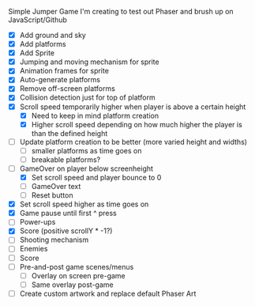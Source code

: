 Simple Jumper Game I'm creating to test out Phaser and brush up on JavaScript/Github

- [x] Add ground and sky
- [x] Add platforms
- [x] Add Sprite
- [x] Jumping and moving mechanism for sprite
- [x] Animation frames for sprite
- [x] Auto-generate platforms
- [x] Remove off-screen platforms
- [x] Collision detection just for top of platform
- [x] Scroll speed temporarily higher when player is above a certain height
    - [x] Need to keep in mind platform creation
    - [x] Higher scroll speed depending on how much higher the player is than the defined height
- [ ] Update platform creation to be better (more varied height and widths)
    - [ ] smaller platforms as time goes on
    - [ ] breakable platforms?
- [ ] GameOver on player below screenheight
    - [x] Set scroll speed and player bounce to 0
    - [ ] GameOver text
    - [ ] Reset button
- [x] Set scroll speed higher as time goes on
- [x] Game pause until first ^ press
- [ ] Power-ups
- [x] Score (positive scrollY * -1?) 
- [ ] Shooting mechanism
- [ ] Enemies
- [ ] Score
- [ ] Pre-and-post game scenes/menus
    - [ ] Overlay on screen pre-game
    - [ ] Same overlay post-game
- [ ] Create custom artwork and replace default Phaser Art